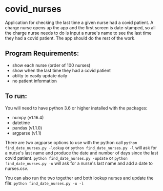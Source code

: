 # covid_nurses
Application for checking the last time a given nurse had a covid patient. A charge nurse opens up the app and the first screen is date-stamped, so all the charge nurse needs to do is input a nurse's name to see the last time they had a covid patient. The app should do the rest of the work.

## Program Requirements:
- show each nurse (order of 100 nurses)
- show when the last time they had a covid patient
- ablity to easily update daily
- no patient information

## To run:
You will need to have python 3.6 or higher installed with the packages:
- numpy (v1.16.4)
- datetime
- pandas (v1.1.0)
- argparse (v1.1)

There are two argparse options to use with the python call
`python find_date_nurses.py -lookup` or `python find_date_nurses.py -l` will ask for a nurse's last name and produce the date and number of days since the last covid patient.
`python find_date_nurses.py -update` or `python find_date_nurses.py -u` will ask for a nurse's last name and add a date to nurses.csv.

You can also run the two together and both lookup nurses and update the file: `python find_date_nurses.py -u -l`
